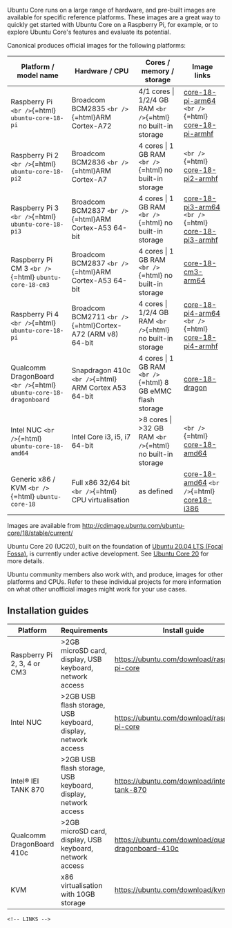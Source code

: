 Ubuntu Core runs on a large range of hardware, and pre-built images are available for specific reference platforms. These images are a great way to quickly get started with Ubuntu Core on a Raspberry Pi, for example, or to explore Ubuntu Core's features and evaluate its potential.

Canonical produces official images for the following platforms:

| Platform / model name                                             | Hardware / CPU                                             | Cores / memory / storage                                      | Image links                                                                                                                                                                                                                                     |
|-------------------------------------------------------------------|------------------------------------------------------------|---------------------------------------------------------------|-------------------------------------------------------------------------------------------------------------------------------------------------------------------------------------------------------------------------------------------------|
| Raspberry Pi `<br />`{=html} `ubuntu-core-18-pi`                  | Broadcom BCM2835 `<br />`{=html}ARM Cortex-A72             | 4/1 cores \| 1/2/4 GB RAM `<br />`{=html} no built-in storage | [core-18-pi-arm64](http://cdimage.ubuntu.com/ubuntu-core/18/stable/current/ubuntu-core-18-arm64+raspi.img.xz) `<br />`{=html} [core-18-pi-armhf](http://cdimage.ubuntu.com/ubuntu-core/18/stable/current/ubuntu-core-18-armhf+raspi.img.xz)     |
| Raspberry Pi 2 `<br />`{=html} `ubuntu-core-18-pi2`               | Broadcom BCM2836 `<br />`{=html}ARM Cortex-A7              | 4 cores \| 1 GB RAM `<br />`{=html} no built-in storage       | `<br />`{=html} [core-18-pi2-armhf](http://cdimage.ubuntu.com/ubuntu-core/18/stable/current/ubuntu-core-18-armhf+raspi2.img.xz)                                                                                                                 |
| Raspberry Pi 3 `<br />`{=html} `ubuntu-core-18-pi3`               | Broadcom BCM2837 `<br />`{=html}ARM Cortex-A53 64-bit      | 4 cores \| 1 GB RAM `<br />`{=html} no built-in storage       | [core-18-pi3-arm64](http://cdimage.ubuntu.com/ubuntu-core/18/stable/current/ubuntu-core-18-arm64+raspi3.img.xz) `<br />`{=html} [core-18-pi3-armhf](http://cdimage.ubuntu.com/ubuntu-core/18/stable/current/ubuntu-core-18-armhf+raspi3.img.xz) |
| Raspberry Pi CM 3 `<br />`{=html} `ubuntu-core-18-cm3`            | Broadcom BCM2837 `<br />`{=html}ARM Cortex-A53 64-bit      | 4 cores \| 1 GB RAM `<br />`{=html} no built-in storage       | [core-18-cm3-arm64](http://cdimage.ubuntu.com/ubuntu-core/18/stable/current/ubuntu-core-18-armhf+cm3.img.xz)                                                                                                                                    |
| Raspberry Pi 4 `<br />`{=html} `ubuntu-core-18-pi`                | Broadcom BCM2711 `<br />`{=html}Cortex-A72 (ARM v8) 64-bit | 4 cores \| 1/2/4 GB RAM `<br />`{=html} no built-in storage   | [core-18-pi4-arm64](http://cdimage.ubuntu.com/ubuntu-core/18/stable/current/ubuntu-core-18-arm64+raspi4.img.xz) `<br />`{=html} [core-18-pi4-armhf](http://cdimage.ubuntu.com/ubuntu-core/18/stable/current/ubuntu-core-18-armhf+raspi4.img.xz) |
| Qualcomm DragonBoard `<br />`{=html} `ubuntu-core-18-dragonboard` | Snapdragon 410c `<br />`{=html} ARM Cortex A53 64-bit      | 4 cores \| 1 GB RAM `<br />`{=html} 8 GB eMMC flash storage   | [core-18-dragon](http://cdimage.ubuntu.com/ubuntu-core/18/stable/current/ubuntu-core-18-arm64+snapdragon.img.xz)                                                                                                                                |
| Intel NUC `<br />`{=html} `ubuntu-core-18-amd64`                  | Intel Core i3, i5, i7 64-bit                               | \>8 cores \| \>32 GB RAM `<br />`{=html} no built-in storage  | `<br />`{=html} [core-18-amd64](http://cdimage.ubuntu.com/ubuntu-core/18/stable/current/ubuntu-core-18-amd64.img.xz)                                                                                                                            |
| Generic x86 / KVM `<br />`{=html} `ubuntu-core-18`                | Full x86 32/64 bit `<br />`{=html} CPU virtualisation      | as defined                                                    | [core-18-amd64](http://cdimage.ubuntu.com/ubuntu-core/18/stable/current/ubuntu-core-18-amd64.img.xz) `<br />`{=html} [core18-i386](http://cdimage.ubuntu.com/ubuntu-core/18/stable/current/ubuntu-core-18-i386.img.xz)                          |

Images are available from <http://cdimage.ubuntu.com/ubuntu-core/18/stable/current/>

Ubuntu Core 20 (UC20), built on the foundation of [Ubuntu 20.04 LTS (Focal Fossa)](https://releases.ubuntu.com/20.04/), is currently under active development. See [Ubuntu Core 20](releases/uc20.md) for more details.

Ubuntu community members also work with, and produce, images for other platforms and CPUs. Refer to these individual projects for more information on what other unofficial images might work for your use cases.

<h2 id="heading--installation-guides">Installation guides</h2>

| Platform                    | Requirements                                                   | Install guide                                                                                                                         |     |
|-----------------------------|----------------------------------------------------------------|---------------------------------------------------------------------------------------------------------------------------------------|-----|
| Raspberry Pi 2, 3, 4 or CM3 | \>2GB microSD card, display, USB keyboard, network access      | <a href="https://ubuntu.com/download/raspberry-pi-core" class="uri">https://ubuntu.com/download/raspberry-pi-core</a>                 |     |
| Intel NUC                   | \>2GB USB flash storage, USB keyboard, display, network access | <a href="https://ubuntu.com/download/raspberry-pi-core" class="uri">https://ubuntu.com/download/raspberry-pi-core</a>                 |     |
| Intel® IEI TANK 870         | \>2GB USB flash storage, USB keyboard, display, network access | <a href="https://ubuntu.com/download/intel-iei-tank-870" class="uri">https://ubuntu.com/download/intel-iei-tank-870</a>               |     |
| Qualcomm DragonBoard 410c   | \>2GB microSD card, display, USB keyboard, network access      | <a href="https://ubuntu.com/download/qualcomm-dragonboard-410c" class="uri">https://ubuntu.com/download/qualcomm-dragonboard-410c</a> |     |
| KVM                         | x86 virtualisation with 10GB storage                           | <a href="https://ubuntu.com/download/kvm" class="uri">https://ubuntu.com/download/kvm</a>                                             |     |

```{=html}
<!-- LINKS -->
```
